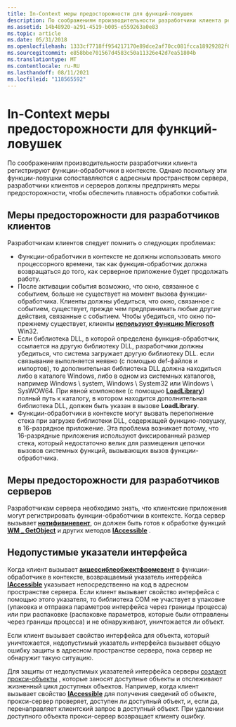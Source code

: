 ```yaml
---
title: In-Context меры предосторожности для функций-ловушек
description: По соображениям производительности разработчики клиента регистрируют функции-обработчики в контексте.
ms.assetid: 14b48920-a291-4519-b005-e559263a0e83
ms.topic: article
ms.date: 05/31/2018
ms.openlocfilehash: 1333cf7718ff954217170e89dce2af70cc081fcca18929282f6db4a188125b9f
ms.sourcegitcommit: e858bbe701567d4583c50a11326e42d7ea51804b
ms.translationtype: MT
ms.contentlocale: ru-RU
ms.lasthandoff: 08/11/2021
ms.locfileid: "118565592"
---
```

# <a name="in-context-hook-function-precautions"></a>In-Context меры предосторожности для функций-ловушек

По соображениям производительности разработчики клиента регистрируют функции-обработчики в контексте. Однако поскольку эти функции-ловушки сопоставляются с адресным пространством сервера, разработчики клиентов и серверов должны предпринять меры предосторожности, чтобы обеспечить плавность обработки событий.

## <a name="precautions-for-client-developers"></a>Меры предосторожности для разработчиков клиентов

Разработчикам клиентов следует помнить о следующих проблемах:

-   Функции-обработчики в контексте не должны использовать много процессорного времени, так как функция-обработчик должна возвращаться до того, как серверное приложение будет продолжать работу.
-   После активации события возможно, что окно, связанное с событием, больше не существует на момент вызова функции-обработчика. Клиенты должны убедиться, что окно, связанное с событием, существует, прежде чем предпринимать любые другие действия, связанные с событием. Чтобы убедиться, что окно по-прежнему существует, клиенты [**используют функцию Microsoft**](/windows/desktop/api/winuser/nf-winuser-iswindow) Win32.
-   Если библиотека DLL, в которой определена функция-обработчик, ссылается на другую библиотеку DLL, разработчики должны убедиться, что система загружает другую библиотеку DLL. если связывание выполняется неявно (с помощью def-файлов и импортов), то дополнительная библиотека DLL должна находиться либо в каталоге Windows, либо в одном из системных каталогов, например Windows \\ system, Windows \\ System32 или Windows \\ SysWOW64. При явной компоновке (с помощью [**LoadLibrary**](/windows/desktop/api/libloaderapi/nf-libloaderapi-loadlibrarya)) полный путь к каталогу, в котором находится дополнительная библиотека DLL, должен быть указан в вызове **LoadLibrary**.
-   Функции-обработчики в контексте могут вызвать переполнение стека при загрузке библиотеки DLL, содержащей функцию-ловушку, в 16-разрядное приложение. Эта проблема возникает потому, что 16-разрядные приложения используют фиксированный размер стека, который недостаточно велик для размещения цепочки вызовов системных функций, вызывающих вызов функции-обработчика.

## <a name="precautions-for-server-developers"></a>Меры предосторожности для разработчиков серверов

Разработчикам сервера необходимо знать, что клиентские приложения могут регистрировать функции-обработчики в контексте. Когда сервер вызывает [**нотифивиневент**](/windows/desktop/api/Winuser/nf-winuser-notifywinevent), он должен быть готов к обработке функций [**WM \_ GetObject**](wm-getobject.md) и других методов [**IAccessible**](/windows/desktop/api/oleacc/nn-oleacc-iaccessible) .

## <a name="invalid-interface-pointers"></a>Недопустимые указатели интерфейса

Когда клиент вызывает [**акцессиблеобжектфромевент**](/windows/desktop/api/Oleacc/nf-oleacc-accessibleobjectfromevent) в функции-обработчике в контексте, возвращаемый указатель интерфейса [**IAccessible**](/windows/desktop/api/oleacc/nn-oleacc-iaccessible) указывает непосредственно на код в адресном пространстве сервера. Если клиент вызывает свойство интерфейса с помощью этого указателя, то библиотека COM не участвует в упаковке (упаковка и отправка параметров интерфейса через границы процесса) или при распаковке (распаковке параметров, которые были отправлены через границы процесса) и не обнаруживают, уничтожается ли объект.

Если клиент вызывает свойство интерфейса для объекта, который уничтожается, недопустимый указатель интерфейса вызывает общую ошибку защиты в адресном пространстве сервера, пока сервер не обнаружит такую ситуацию.

Для защиты от недопустимых указателей интерфейса серверы [создают прокси-объекты](creating-proxy-objects.md) , которые заносят доступные объекты и отслеживают жизненный цикл доступных объектов. Например, когда клиент вызывает свойство [**IAccessible**](/windows/desktop/api/oleacc/nn-oleacc-iaccessible) для получения сведений об объекте, прокси-сервер проверяет, доступен ли доступный объект, и, если да, перенаправляет клиентский запрос в доступный объект. При удалении доступного объекта прокси-сервер возвращает клиенту ошибку.

 

 